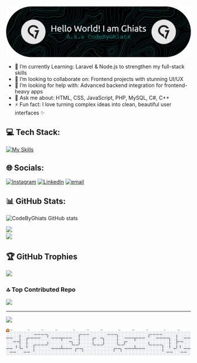 ![Header](./github-header-banner.png) 




- 🌱 I’m currently Learning: Laravel & Node.js to strengthen my full-stack skills  
- 👯 I’m looking to collaborate on: Frontend projects with stunning UI/UX  
- 🤔 I’m looking for help with: Advanced backend integration for frontend-heavy apps  
- 💬 Ask me about: HTML, CSS, JavaScript, PHP, MySQL, C#, C++
- ⚡ Fun fact: I love turning complex ideas into clean, beautiful user interfaces ✨ 

## 💻 Tech Stack:

[![My Skills](https://skillicons.dev/icons?i=cs,cpp,html,css,js,php,laravel&theme=light)](https://skillicons.dev)

## 🌐 Socials:

[![Instagram](https://img.shields.io/badge/Instagram-%23E4405F.svg?logo=Instagram&logoColor=white)](https://instagram.com/ghiatsajalah) [![LinkedIn](https://img.shields.io/badge/LinkedIn-%230077B5.svg?logo=linkedin&logoColor=white)](https://linkedin.com/in/ghiats-abdurahman-rasyid-86a445364) [![email](https://img.shields.io/badge/Email-D14836?logo=gmail&logoColor=white)](mailto:ghiatsabdurahman@gmail.com)

## 📊 GitHub Stats:

![CodeByGhiats GitHub stats](https://github-readme-stats.vercel.app/api?username=CodeByGhiats&show_icons=true&hide=contribs&theme=github_dark)


<!-- # 💫 About Me:
- 🌱 I’m currently learning: Laravel & Node.js to strengthen my full-stack skills  <br>- 👯 I’m looking to collaborate on: Frontend projects with stunning UI/UX  <br>- 🤔 I’m looking for help with: Advanced backend integration for frontend-heavy apps  <br>- 💬 Ask me about: HTML, CSS, JavaScript, PHP, MySQL, C#, C++<br>- ⚡ Fun fact: I love turning complex ideas into clean, beautiful user interfaces ✨  -->


<!-- ## 🌐 Socials:
[![Instagram](https://img.shields.io/badge/Instagram-%23E4405F.svg?logo=Instagram&logoColor=white)](https://instagram.com/ghiatsajalah) [![LinkedIn](https://img.shields.io/badge/LinkedIn-%230077B5.svg?logo=linkedin&logoColor=white)](https://linkedin.com/in/Ghiats Abdurahman Rasyid  ) [![email](https://img.shields.io/badge/Email-D14836?logo=gmail&logoColor=white)](mailto:ghiatsabdurahman@gmail.com) 

# 💻 Tech Stack:
![C#](https://img.shields.io/badge/c%23-%23239120.svg?style=for-the-badge&logo=csharp&logoColor=white) ![C++](https://img.shields.io/badge/c++-%2300599C.svg?style=for-the-badge&logo=c%2B%2B&logoColor=white) ![HTML5](https://img.shields.io/badge/html5-%23E34F26.svg?style=for-the-badge&logo=html5&logoColor=white) ![CSS3](https://img.shields.io/badge/css3-%231572B6.svg?style=for-the-badge&logo=css3&logoColor=white) ![JavaScript](https://img.shields.io/badge/javascript-%23323330.svg?style=for-the-badge&logo=javascript&logoColor=%23F7DF1E) ![PHP](https://img.shields.io/badge/php-%23777BB4.svg?style=for-the-badge&logo=php&logoColor=white) ![.Net](https://img.shields.io/badge/.NET-5C2D91?style=for-the-badge&logo=.net&logoColor=white) ![Laravel](https://img.shields.io/badge/laravel-%23FF2D20.svg?style=for-the-badge&logo=laravel&logoColor=white)
# 📊 GitHub Stats:
![](https://github-readme-stats.vercel.app/api?username=codebyghiats&theme=blue_navy&hide_border=false&include_all_commits=true&count_private=false)<br/> -->
![](https://nirzak-streak-stats.vercel.app/?user=codebyghiats&theme=github_dark&hide_border=false)<br/>
![](https://github-readme-stats.vercel.app/api/top-langs/?username=codebyghiats&theme=github_dark&hide_border=false&include_all_commits=true&count_private=false&layout=compact)

## 🏆 GitHub Trophies
![](https://github-profile-trophy.vercel.app/?username=codebyghiats&theme=blue_navy&no-frame=true&no-bg=true&margin-w=5)

### 🔝 Top Contributed Repo
![](https://github-contributor-stats.vercel.app/api?username=codebyghiats&limit=5&theme=dark&combine_all_yearly_contributions=true)

---
[![](https://visitcount.itsvg.in/api?id=codebyghiats&icon=0&color=0)](https://visitcount.itsvg.in)

<picture>
  <source media="(prefers-color-scheme: dark)" srcset="https://raw.githubusercontent.com/codebyghiats/codebyghiats/output/pacman-contribution-graph-dark.svg">
  <source media="(prefers-color-scheme: light)" srcset="https://raw.githubusercontent.com/codebyghiats/codebyghiats/output/pacman-contribution-graph.svg">
  <img alt="pacman contribution graph" src="https://raw.githubusercontent.com/codebyghiats/codebyghiats/output/pacman-contribution-graph.svg">
</picture>

###
<!-- Proudly created with GPRM ( https://gprm.itsvg.in ) -->